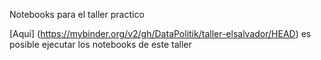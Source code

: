 Notebooks para el taller practico

[Aquí] (https://mybinder.org/v2/gh/DataPolitik/taller-elsalvador/HEAD) es posible ejecutar los notebooks de este taller 
